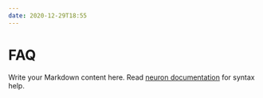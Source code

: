 ```yaml
---
date: 2020-12-29T18:55
---
```


# FAQ

Write your Markdown content here. Read [neuron documentation](https://neuron.zettel.page/2011404.html) for syntax help.

